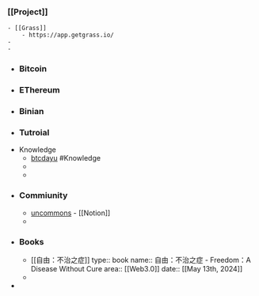 ### [[Project]]
	- [[Grass]]
		- https://app.getgrass.io/
	-
	-
- ### Bitcoin
- ### EThereum
- ### Binian
- ### Tutroial
- Knowledge
	- [btcdayu](https://btcdayu.gitbook.io/dayu) #Knowledge
	-
	-
- ### Commiunity
	- [uncommons](https://uncommons.notion.site/Uncommons-04ea0224d3cd4fe9b5181b6dd22d02b4) - [[Notion]]
	-
- ### Books
	- [[自由：不治之症]]
	  type:: book
	  name:: 自由：不治之症 - Freedom：A Disease Without Cure
	  area:: [[Web3.0]] 
	  date:: [[May 13th, 2024]]
	-
-